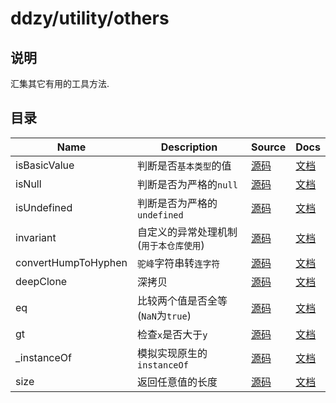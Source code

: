 # ddzy/utility/others

## 说明

汇集其它有用的工具方法.

## 目录

| Name                | Description                            | Source                                 | Docs                                                                                               |
| ------------------- | -------------------------------------- | -------------------------------------- | -------------------------------------------------------------------------------------------------- |
| isBasicValue        | 判断是否`基本类型`的值                 | [源码](./isBasicValue/index.ts)        | [文档](https://ddzy.gitbook.io/ts-utility-plugins-docs/utility/utility-others/isbasicvalue)        |
| isNull              | 判断是否为严格的`null`                 | [源码](./isNull/index.ts)              | [文档](https://ddzy.gitbook.io/ts-utility-plugins-docs/utility/utility-others/isnull)              |
| isUndefined         | 判断是否为严格的`undefined`            | [源码](./isUndefined/index.ts)         | [文档](https://ddzy.gitbook.io/ts-utility-plugins-docs/utility/utility-others/isundefined)         |
| invariant           | 自定义的异常处理机制(`用于本仓库使用`) | [源码](./invariant/index.ts)           | [文档](https://ddzy.gitbook.io/ts-utility-plugins-docs/utility/utility-others/invariant)           |
| convertHumpToHyphen | `驼峰`字符串转`连字符`                 | [源码](./convertHumpToHyphen/index.ts) | [文档](https://ddzy.gitbook.io/ts-utility-plugins-docs/utility/utility-others/converthumptohyphen) |
| deepClone           | 深拷贝                                 | [源码](./deepClone/index.ts)           | [文档](https://ddzy.gitbook.io/ts-utility-plugins-docs/utility/utility-others/deepclone)           |
| eq                  | 比较两个值是否全等(`NaN`为`true`)      | [源码](./eq/index.ts)                  | [文档](https://ddzy.gitbook.io/ts-utility-plugins-docs/utility/utility-others/eq)                  |
| gt                  | 检查`x`是否大于`y`                     | [源码](./gt/index.ts)                  | [文档](https://ddzy.gitbook.io/ts-utility-plugins-docs/utility/utility-others/gt)                  |
| _instanceOf         | 模拟实现原生的`instanceOf`             | [源码](./_instanceOf/index.ts)         | [文档](https://ddzy.gitbook.io/ts-utility-plugins-docs/utility/utility-others/_instanceOf)         |
| size                | 返回任意值的长度                       | [源码](./size/index.ts)                | [文档](https://ddzy.gitbook.io/ts-utility-plugins-docs/utility/utility-others/sizes)               |